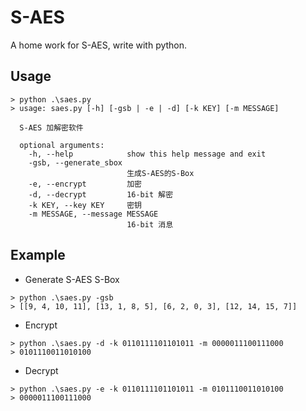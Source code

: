 # S-AES
A home work for S-AES, write with python.

## Usage
```
> python .\saes.py
> usage: saes.py [-h] [-gsb | -e | -d] [-k KEY] [-m MESSAGE]

  S-AES 加解密软件

  optional arguments:
    -h, --help            show this help message and exit
    -gsb, --generate_sbox
                          生成S-AES的S-Box
    -e, --encrypt         加密
    -d, --decrypt         16-bit 解密
    -k KEY, --key KEY     密钥
    -m MESSAGE, --message MESSAGE
                          16-bit 消息
```

## Example
- Generate S-AES S-Box
```
> python .\saes.py -gsb
> [[9, 4, 10, 11], [13, 1, 8, 5], [6, 2, 0, 3], [12, 14, 15, 7]]
```
- Encrypt
```
> python .\saes.py -d -k 0110111101101011 -m 0000011100111000
> 0101110011010100
```
- Decrypt
```
> python .\saes.py -e -k 0110111101101011 -m 0101110011010100
> 0000011100111000
```